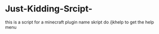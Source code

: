 # Just-Kidding-Srcipt-
this is a script for a minecraft plugin name skript do /jkhelp to get the help menu 
